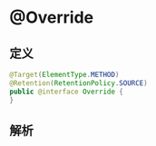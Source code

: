 # @Override

## 定义

```java
@Target(ElementType.METHOD)
@Retention(RetentionPolicy.SOURCE)
public @interface Override {
}
```

## 解析



